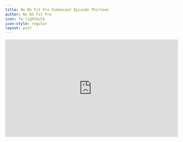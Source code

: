 ```yaml
---
title: No BS Fit Pro Videocast Episode Thirteen
author: No BS Fit Pro
icon: fa-lightbulb
icon-style: regular
layout: post
---
```


<div class="video-container"><iframe width="560" height="315" src="https://www.youtube.com/embed/j3u7ZFYXT0M" frameborder="0" allowfullscreen></iframe></div>
